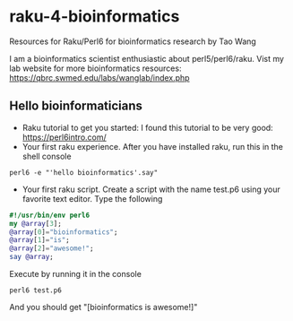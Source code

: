 # raku-4-bioinformatics
Resources for Raku/Perl6 for bioinformatics research by Tao Wang

I am a bioinformatics scientist enthusiastic about perl5/perl6/raku. Vist my lab website for more bioinformatics resources: https://qbrc.swmed.edu/labs/wanglab/index.php

## Hello bioinformaticians
 
  * Raku tutorial to get you started: I found this tutorial to be very good: https://perl6intro.com/
  * Your first raku experience. After you have installed raku, run this in the shell console
  ```shell
  perl6 -e "'hello bioinformatics'.say"
  ```
  * Your first raku script. Create a script with the name test.p6 using your favorite text editor. Type the following
  ```raku
  #!/usr/bin/env perl6
  my @array[3];
  @array[0]="bioinformatics";
  @array[1]="is";
  @array[2]="awesome!";
  say @array;
  ```
  Execute by running it in the console
  ```shell
  perl6 test.p6
  ```
  And you should get "[bioinformatics is awesome!]"
  

  

